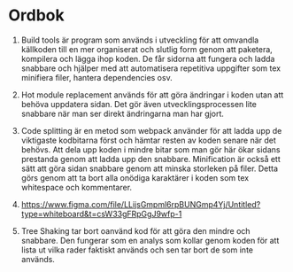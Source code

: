 # Ordbok

1. Build tools är program som används i utveckling för att omvandla källkoden till en mer organiserat och slutlig form genom att paketera, kompilera och lägga ihop koden.
De får sidorna att fungera och ladda snabbare och hjälper med att automatisera repetitiva uppgifter som tex minifiera filer, hantera dependencies osv.

2. Hot module replacement används för att göra ändringar i koden utan att behöva uppdatera sidan. Det gör även utvecklingsprocessen lite snabbare när man ser direkt ändringarna man har gjort.

3. Code splitting är en metod som webpack använder för att ladda upp de viktigaste kodbitarna först och hämtar resten av koden senare när det behövs.
Att dela upp koden i mindre bitar som man gör här ökar sidans prestanda genom att ladda upp den snabbare. Minification är också ett sätt att göra sidan snabbare genom att minska storleken på filer.
Detta görs genom att ta bort alla onödiga karaktärer i koden som tex whitespace och kommentarer.

4. https://www.figma.com/file/LLijsGmpml6rpBUNGmp4Yj/Untitled?type=whiteboard&t=csW33gFRpGgJ9wfp-1

5. Tree Shaking tar bort oanvänd kod för att göra den mindre och snabbare. Den fungerar som en analys som kollar genom koden för att lista ut vilka rader faktiskt används och sen tar bort de som inte används.
